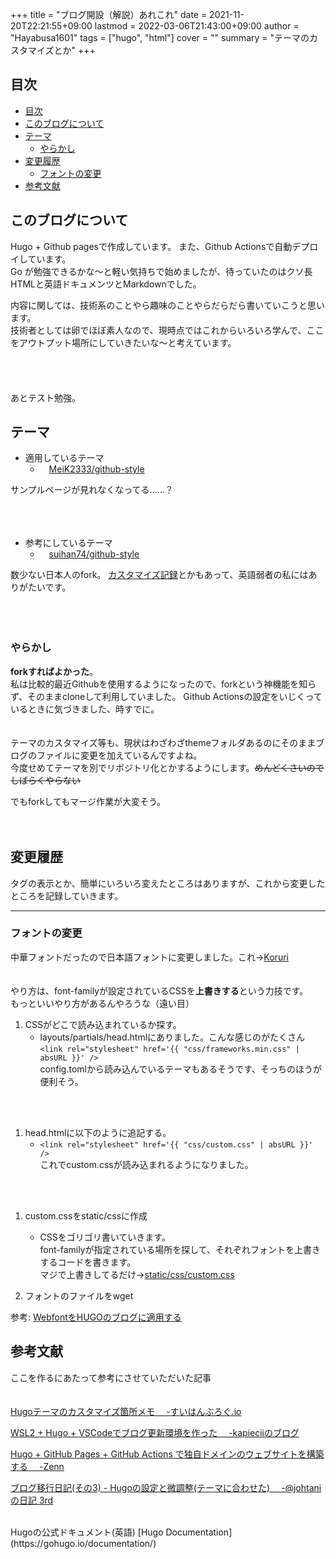 +++
title = "ブログ開設（解説）あれこれ"
date = 2021-11-20T22:21:55+09:00
lastmod = 2022-03-06T21:43:00+09:00
author = "Hayabusa1601"
tags = ["hugo", "html"]
cover = ""
summary = "テーマのカスタマイズとか"
+++

## 目次 
<!-- omit in toc -->
- [目次](#目次)
- [このブログについて](#このブログについて)
- [テーマ](#テーマ)
  - [やらかし](#やらかし)
- [変更履歴](#変更履歴)
  - [フォントの変更](#フォントの変更)
- [参考文献](#参考文献)


## このブログについて

Hugo + Github pagesで作成しています。 また、Github Actionsで自動デプロイしています。  
Go が勉強できるかな～と軽い気持ちで始めましたが、待っていたのはクソ長HTMLと英語ドキュメンツとMarkdownでした。
  
内容に関しては、技術系のことやら趣味のことやらだらだら書いていこうと思います。  
技術者としては卵でほぼ素人なので、現時点ではこれからいろいろ学んで、ここをアウトプット場所にしていきたいな～と考えています。  
<br />  
<br />  
あとテスト勉強。

## テーマ

-  適用しているテーマ 
   -  &emsp;[MeiK2333/github-style](https://github.com/MeiK2333/github-style)  

サンプルページが見れなくなってる……？  
<br />  
<br />  

-  参考にしているテーマ 
   -  &emsp;[suihan74/github-style](https://github.com/suihan74/github-style)  

数少ない日本人のfork。
[カスタマイズ記録](https://suihan74.github.io/posts/2019/12_26_00_theme_customize/)とかもあって、英語弱者の私にはありがたいです。  
<br />  
<br />  

### やらかし  
**forkすればよかった**。  
私は比較的最近Githubを使用するようになったので、forkという神機能を知らず、そのままcloneして利用していました。
Github Actionsの設定をいじくっているときに気づきました、時すでに。  
<br />  
テーマのカスタマイズ等も、現状はわざわざthemeフォルダあるのにそのままブログのファイルに変更を加えているんですよね。  
今度せめてテーマを別でリポジトリ化とかするようにします。~~めんどくさいのでしばらくやらない~~
<br />  

でもforkしてもマージ作業が大変そう。
<br />  
<br />  

## 変更履歴
タグの表示とか、簡単にいろいろ変えたところはありますが、これから変更したところを記録していきます。
  
  ---
### フォントの変更
中華フォントだったので日本語フォントに変更しました。これ→[Koruri](https://koruri.github.io)  
<br />  
やり方は、font-familyが設定されているCSSを**上書きする**という力技です。  
もっといいやり方があるんやろうな（遠い目）
<br />  

1.  CSSがどこで読み込まれているか探す。  
    -  layouts/partials/head.htmlにありました。こんな感じのがたくさん  
    `<link rel="stylesheet" href='{{ "css/frameworks.min.css" | absURL }}' />`  
    config.tomlから読み込んでいるテーマもあるそうです、そっちのほうが便利そう。   
<br />   
<br />   

1.  head.htmlに以下のように追記する。  
    -  `<link rel="stylesheet" href='{{ "css/custom.css" | absURL }}' />`  
    これでcustom.cssが読み込まれるようになりました。  
<br />  
<br />  

1.  custom.cssをstatic/cssに作成  
      -  CSSをゴリゴリ書いていきます。  
    font-familyが指定されている場所を探して、それぞれフォントを上書きするコードを書きます。  
    マジで上書きしてるだけ→[static/css/custom.css](https://github.com/Hayabusa1601/hugo-blog/tree/main/static/css/custom.css) 

1.  フォントのファイルをwget


参考:  [WebfontをHUGOのブログに適用する](https://kasu-kasu.ga/post/enable-web-font/)

  



## 参考文献 
ここを作るにあたって参考にさせていただいた記事   
<br />  
[Hugoテーマのカスタマイズ箇所メモ &emsp;-すいはんぶろぐ.io](https://suihan74.github.io/posts/2019/12_26_00_theme_customize/)  

[WSL2 + Hugo + VSCodeでブログ更新環境を作った &emsp;-kapieciiのブログ](https://blog.kapiecii.com/posts/2020/04/20/wsl2-hugo-vscode/)  

[Hugo + GitHub Pages + GitHub Actions で独自ドメインのウェブサイトを構築する &emsp;-Zenn](https://zenn.dev/nikaera/articles/hugo-github-actions-for-github-pages)  

[ブログ移行日記(その3) - Hugoの設定と微調整(テーマに合わせた) &emsp;-@johtaniの日記 3rd](https://blog.johtani.info/blog/2020/01/24/setting-hugo/)  

<br />  
Hugoの公式ドキュメント(英語)  
[Hugo Documentation](https://gohugo.io/documentation/)  
